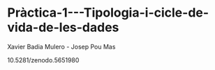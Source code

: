 # Pràctica-1---Tipologia-i-cicle-de-vida-de-les-dades

Xavier Badia Mulero - Josep Pou Mas



10.5281/zenodo.5651980
